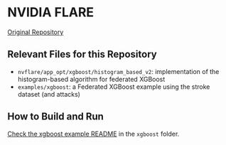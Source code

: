 # NVIDIA FLARE

[Original Repository](https://github.com/NVIDIA/NVFlare)

## Relevant Files for this Repository

- `nvflare/app_opt/xgboost/histogram_based_v2`: implementation of the histogram-based algorithm for federated XGBoost
- `examples/xgboost`: a Federated XGBoost example using the stroke dataset (and attacks)

## How to Build and Run

[Check the xgboost example README](xgboost/README.md) in the `xgboost` folder.
